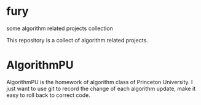 # fury
some algorithm related projects collection

This repository is a collect of algorithm related projects. 

# AlgorithmPU
AlgorithmPU is the homework of algorithm class of Princeton University.
I just want to use git to record the change of each algorithm update, make it easy to roll back to correct code.
